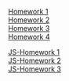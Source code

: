 [Homework 1](https://oleksiydonets.github.io/genius-homework/Homework-1)<br>
[Homework 2](https://oleksiydonets.github.io/genius-homework/Homework-2)<br>
[Homework 3](https://oleksiydonets.github.io/genius-homework/Homework-3)<br>
[Homework 4](https://oleksiydonets.github.io/genius-homework/Homework-4)<br>

[JS-Homework 1](https://oleksiydonets.github.io/genius-homework/JS-Homework-1)<br>
[JS-Homework 2](https://oleksiydonets.github.io/genius-homework/JS-Homework-2)<br>
[JS-Homework 3](https://oleksiydonets.github.io/genius-homework/JS-Homework-3)<br>

